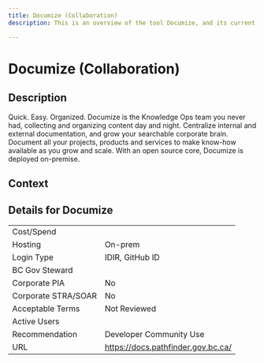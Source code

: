 ```yaml
---
title: Documize (Collaboration)
description: This is an overview of the tool Documize, and its current status  within BC Gov.

---
```


# Documize (Collaboration)



## Description
Quick. Easy. Organized. Documize is the Knowledge Ops team you never had, collecting and organizing content day and night. Centralize internal and external documentation, and grow your searchable corporate brain. Document all your projects, products and services to make know-how available as you grow and scale. With an open source core, Documize is deployed on-premise.

## Context


##  Details for Documize

|   |   |
|---|---|
|Cost/Spend   |   |
|Hosting   | On-prem  |
|Login Type | IDIR, GitHub ID |
|BC Gov Steward |  |
|Corporate PIA   | No  |
|Corporate STRA/SOAR   | No   |
|Acceptable Terms   | Not Reviewed  |
|Active Users   |   |
|Recommendation   |  Developer Community Use |
|URL   | https://docs.pathfinder.gov.bc.ca/  |
